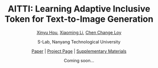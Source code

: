 <div align="center">
<h1>AITTI: Learning Adaptive Inclusive Token for Text-to-Image Generation</h1>

[Xinyu Hou](https://itsmag11.github.io/), [Xiaoming Li](https://csxmli2016.github.io/), [Chen Change Loy](https://www.mmlab-ntu.com/person/ccloy/)

<div>
    <sup></sup>S-Lab, Nanyang Technological University
</div>

[Paper](https://arxiv.org/abs/2406.12805) | [Project Page](https://itsmag11.github.io/AITTI/) | [Supplementary Materials](https://entuedu-my.sharepoint.com/:b:/g/personal/xinyu_hou_staff_main_ntu_edu_sg/EVcLbNo4PYRMkPU3C6av5vcBA3igPLn3eAXG58dpbKwjvw?e=kW8gAK)

Coming soon...
